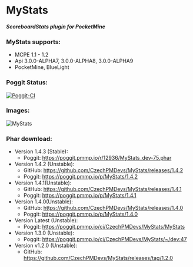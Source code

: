 # MyStats

**_ScoreboardStats plugin for PocketMine_**

### MyStats supports:
 - MCPE 1.1 - 1.2
 - Api 3.0.0-ALPHA7, 3.0.0-ALPHA8, 3.0.0-ALPHA9
 - PocketMine, BlueLight

### Poggit Status:

[![Poggit-CI](https://poggit.pmmp.io/ci.shield/CzechPMDevs/MyStats/MyStats)](https://poggit.pmmp.io/ci/CzechPMDevs/MyStats/MyStats)

### Images:
![MyStats](https://image.ibb.co/eZjUGk/MyStats.png)

### Phar download:
- Version 1.4.3 (Stable):
    - Poggit: https://poggit.pmmp.io/r/12936/MyStats_dev-75.phar
- Version 1.4.2 (Unstable):
    - GitHub: https://github.com/CzechPMDevs/MyStats/releases/1.4.2
    - Poggit: https://poggit.pmmp.io/p/MyStats/1.4.2
- Version 1.4.1(Unstable):
    - GitHub: https://github.com/CzechPMDevs/MyStats/releases/1.4.1
    - Poggit: https://poggit.pmmp.io/p/MyStats/1.4.1
- Version 1.4.0(Unstable):
    - GitHub: https://github.com/CzechPMDevs/MyStats/releases/1.4.0
    - Poggit: https://poggit.pmmp.io/p/MyStats/1.4.0
- Version Latest (Unstable):
    - Poggit: https://poggit.pmmp.io/ci/CzechPMDevs/MyStats/MyStats
- Version 1.3.0 (Unstable):
    - Poggit: https://poggit.pmmp.io/ci/CzechPMDevs/MyStats/~/dev:47
- Version v1.2.0 (Unstable):
    - GitHub: https://github.com/CzechPMDevs/MyStats/releases/tag/1.2.0


